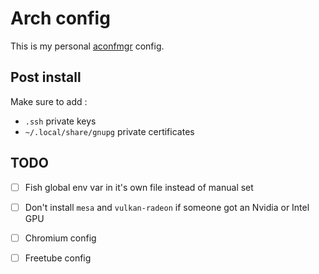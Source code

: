 # Arch config

This is my personal [aconfmgr](https://github.com/CyberShadow/aconfmgr) config.

## Post install

Make sure to add :

- `.ssh` private keys
- `~/.local/share/gnupg` private certificates

## TODO

- [ ] Fish global env var in it's own file instead of manual set
- [ ] Don't install `mesa` and `vulkan-radeon` if someone got an Nvidia or Intel GPU

- [ ] Chromium config
- [ ] Freetube config
